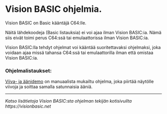 # Vision BASIC ohjelmia.

Vision BASIC on Basic kääntäjä C64:lle.

Näitä lähdekoodeja (Basic listauksia) ei voi ajaa ilman Vision BASIC:ia. Nämä siis eivät toimi perus C64:ssä tai emulaattorissa ilman Vision BASIC:ia.

Vision BASIC:lla tehdyt ohjelmat voi kääntää suoritettavaksi ohjelmaksi, joka voidaan ajaa missä tahansa C64:ssä tai emulaattorilla ilman että omistaa Vision BASIC:ia.

### Ohjelmalistaukset:

[Viiva- ja äänidemo](Viiva-%20ja%20äänidemo.md) on manuaalista mukailtu ohjelma, joka piirtää näytölle viivoja ja soittaa samalla satunnaisia ääniä.

- - -

_Katso lisätietoja Vision BASIC:sta ohjelman tekijän kotisivuilta https://visionbasic.net_
